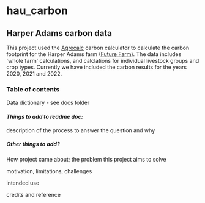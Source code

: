 # hau_carbon
## Harper Adams carbon data

This project used the [Agrecalc](https://www.agrecalc.com/) carbon calculator to calculate the carbon footprint for the Harper Adams farm ([Future Farm](https://futurefarm.zone/)). The data includes 'whole farm' calculations, and calclations for individual livestock groups and crop types. Currently we have included the carbon results for the years 2020, 2021 and 2022. 

### Table of contents
Data dictionary - see docs folder

#### *Things to add to readme doc:*   
description of the process to answer the question and why

##### *Other things to add?*

How project came about; the problem this project aims to solve
    
motivation, limitations, challenges
      
intended use
    
credits and reference


